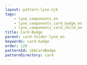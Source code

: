 ```yaml
---
layout: pattern-lyne.njk
tags: 
    - lyne_components_en
    - lyne_components_card_badge_en
    - lyne_components_card_child_en
title: Card-Badge
parent: card-folder-lyne_en
keywords: card-badge
order: 120
patternId: sbbCardBadge
patternDirectory: card
---
```

